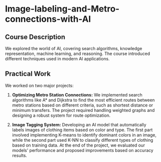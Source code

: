# Image-labeling-and-Metro-connections-with-AI
## Course Description

We explored the world of AI, covering search algorithms, knowledge representation, machine learning, and reasoning. The course introduced different techniques used in modern AI applications.

## Practical Work

We worked on two major projects:

1. **Optimizing Metro Station Connections:** We implemented search algorithms like A* and Dijkstra to find the most efficient routes between metro stations based on different criteria, such as shortest distance or minimum transfers. The project required handling weighted graphs and designing a robust system for route optimization.

2. **Image Tagging System:** Developing an AI model that automatically labels images of clothing items based on color and type. The first part involved implementing K-means to identify dominant colors in an image, while the second part used K-NN to classify different types of clothing based on training data.
At the end of the project, we evaluated our models' performance and proposed improvements based on accuracy results.
